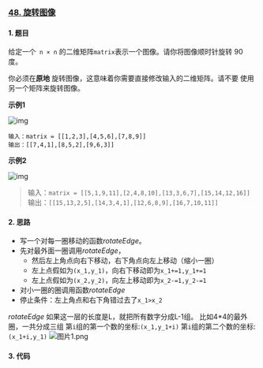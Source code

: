 ### [48. 旋转图像](https://leetcode-cn.com/problems/rotate-image/)

#### 1. 题目

给定一个` n × n` 的二维矩阵` matrix `表示一个图像。请你将图像顺时针旋转 90 度。

你必须在**原地** 旋转图像，这意味着你需要直接修改输入的二维矩阵。请不要 使用另一个矩阵来旋转图像。

**示例1**

![img](https://assets.leetcode.com/uploads/2020/08/28/mat1.jpg)

```
输入：matrix = [[1,2,3],[4,5,6],[7,8,9]]
输出：[[7,4,1],[8,5,2],[9,6,3]]
```

**示例2**

![img](https://assets.leetcode.com/uploads/2020/08/28/mat2.jpg)

> 输入：`matrix = [[5,1,9,11],[2,4,8,10],[13,3,6,7],[15,14,12,16]]`
> 输出：`[[15,13,2,5],[14,3,4,1],[12,6,8,9],[16,7,10,11]]`



#### 2. 思路

- 写一个对每一圈移动的函数$rotateEdge$。
- 先对最外面一圈调用$rotateEdge$，
  - 然后左上角点向右下移动，右下角点向左上移动（缩小一圈）
  - 左上点假如为`(x_1,y_1)`，向右下移动即为`x_1+=1,y_1+=1`
  - 左上点假如为`(x_2,y_2)`，向左上移动即为`x_2-=1,y_2-=1`
- 对小一圈的圈调用函数$rotateEdge$
- 停止条件：左上角点和右下角错过去了`x_1>x_2`

$rotateEdge$
如果这一层的长度是L，就把所有数字分成L-1组。
比如4*4的最外圈，一共分成三组
第`i`组的第一个数的坐标:`(x_1,y_1+i)`
第`i`组的第二个数的坐标:`(x_1+i,y_1)`
![图片1.png](https://pic.leetcode-cn.com/1637071594-GJGCaK-%E5%9B%BE%E7%89%871.png)

#### 3. 代码 

```python

```

